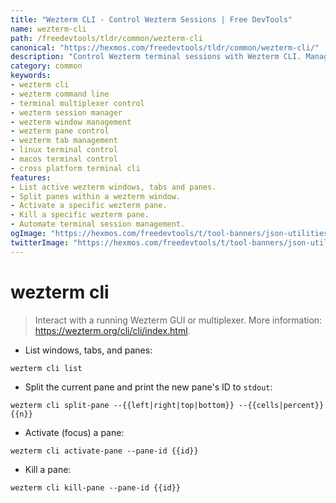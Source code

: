 ```yaml
---
title: "Wezterm CLI - Control Wezterm Sessions | Free DevTools"
name: wezterm-cli
path: /freedevtools/tldr/common/wezterm-cli
canonical: "https://hexmos.com/freedevtools/tldr/common/wezterm-cli/"
description: "Control Wezterm terminal sessions with Wezterm CLI. Manage windows, panes, and tabs directly from the command line. Free online tool, no registration required."
category: common
keywords:
- wezterm cli
- wezterm command line
- terminal multiplexer control
- wezterm session manager
- wezterm window management
- wezterm pane control
- wezterm tab management
- linux terminal control
- macos terminal control
- cross platform terminal cli
features:
- List active wezterm windows, tabs and panes.
- Split panes within a wezterm window.
- Activate a specific wezterm pane.
- Kill a specific wezterm pane.
- Automate terminal session management.
ogImage: "https://hexmos.com/freedevtools/t/tool-banners/json-utilities-banner.png"
twitterImage: "https://hexmos.com/freedevtools/t/tool-banners/json-utilities-banner.png"
---
```


# wezterm cli

> Interact with a running Wezterm GUI or multiplexer.
> More information: <https://wezterm.org/cli/cli/index.html>.

- List windows, tabs, and panes:

`wezterm cli list`

- Split the current pane and print the new pane's ID to `stdout`:

`wezterm cli split-pane --{{left|right|top|bottom}} --{{cells|percent}} {{n}}`

- Activate (focus) a pane:

`wezterm cli activate-pane --pane-id {{id}}`

- Kill a pane:

`wezterm cli kill-pane --pane-id {{id}}`
